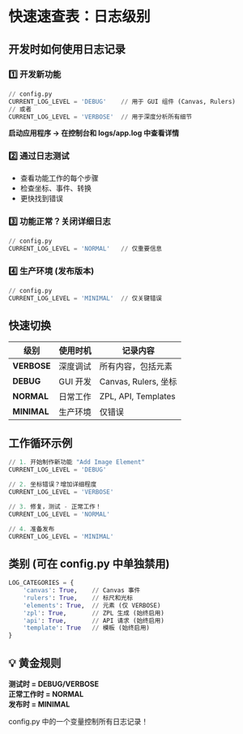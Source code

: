 # 快速速查表：日志级别

## 开发时如何使用日志记录

### 1️⃣ 开发新功能
```python
// config.py
CURRENT_LOG_LEVEL = 'DEBUG'    // 用于 GUI 组件 (Canvas, Rulers)
// 或者
CURRENT_LOG_LEVEL = 'VERBOSE'  // 用于深度分析所有细节
```

**启动应用程序 → 在控制台和 logs/app.log 中查看详情**

### 2️⃣ 通过日志测试
- 查看功能工作的每个步骤
- 检查坐标、事件、转换
- 更快找到错误

### 3️⃣ 功能正常？关闭详细日志
```python
// config.py
CURRENT_LOG_LEVEL = 'NORMAL'   // 仅重要信息
```

### 4️⃣ 生产环境 (发布版本)
```python
// config.py
CURRENT_LOG_LEVEL = 'MINIMAL'  // 仅关键错误
```

## 快速切换

| 级别 | 使用时机 | 记录内容 |
|------|----------|----------|
| **VERBOSE** | 深度调试 | 所有内容，包括元素 |
| **DEBUG** | GUI 开发 | Canvas, Rulers, 坐标 |
| **NORMAL** | 日常工作 | ZPL, API, Templates |
| **MINIMAL** | 生产环境 | 仅错误 |

## 工作循环示例

```python
// 1. 开始制作新功能 "Add Image Element"
CURRENT_LOG_LEVEL = 'DEBUG'

// 2. 坐标错误？增加详细程度
CURRENT_LOG_LEVEL = 'VERBOSE'

// 3. 修复，测试 - 正常工作！
CURRENT_LOG_LEVEL = 'NORMAL'

// 4. 准备发布
CURRENT_LOG_LEVEL = 'MINIMAL'
```

## 类别 (可在 config.py 中单独禁用)

```python
LOG_CATEGORIES = {
    'canvas': True,    // Canvas 事件
    'rulers': True,    // 标尺和光标
    'elements': True,  // 元素 (仅 VERBOSE)
    'zpl': True,       // ZPL 生成 (始终启用)
    'api': True,       // API 请求 (始终启用)
    'template': True   // 模板 (始终启用)
}
```

## 💡 黄金规则

**测试时 = DEBUG/VERBOSE**  
**正常工作时 = NORMAL**  
**发布时 = MINIMAL**

config.py 中的一个变量控制所有日志记录！